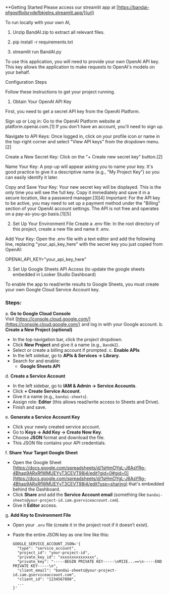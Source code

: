 **Getting Started
Please access our streamlit app at [https://bandai-pfgqstfbdsrvdpfbkjelns.streamlit.app/](url)

To run locally with your own AI,
1. Unzip BandAI.zip to extract all relevant files.

2. pip install -r requirements.txt

3. streamlit run BandAI.py

To use this application, you will need to provide your own OpenAI API key. This key allows the application to make requests to OpenAI's models on your behalf.

Configuration Steps

Follow these instructions to get your project running.
1. Obtain Your OpenAI API Key

First, you need to get a secret API key from the OpenAI Platform.

Sign up or Log in: Go to the OpenAI Platform website at platform.openai.com.[1] If you don't have an account, you'll need to sign up.

Navigate to API Keys: Once logged in, click on your profile icon or name in the top-right corner and select "View API keys" from the dropdown menu.[2]

Create a New Secret Key: Click on the "+ Create new secret key" button.[2]

Name Your Key: A pop-up will appear asking you to name your key. It's good practice to give it a descriptive name (e.g., "My Project Key") so you can easily identify it later.

Copy and Save Your Key: Your new secret key will be displayed. This is the only time you will see the full key. Copy it immediately and save it in a secure location, like a password manager.[3][4]
Important: For the API key to be active, you may need to set up a payment method under the "Billing" section of your OpenAI account settings. The API is not free and operates on a pay-as-you-go basis.[1][5]

2. Set Up Your Environment File
Create a .env file: In the root directory of this project, create a new file and name it .env.

Add Your Key: Open the .env file with a text editor and add the following line, replacing "your_api_key_here" with the secret key you just copied from OpenAI:

OPENAI_API_KEY="your_api_key_here"

3. Set Up Google Sheets API Access (to update the google sheets embedded in Looker Studio Dashboard)

To enable the app to read/write results to Google Sheets, you must create your own Google Cloud Service Account key.

### Steps:
a. **Go to Google Cloud Console**  
   Visit [https://console.cloud.google.com/](https://console.cloud.google.com/) and log in with your Google account.
b. **Create a New Project (optional)**  
   - In the top navigation bar, click the project dropdown.  
   - Click **New Project** and give it a name (e.g., `BandAI`).  
   - Select or create a billing account if prompted.
c. **Enable APIs**  
   - In the left sidebar, go to **APIs & Services → Library**.  
   - Search for and enable:  
     - **Google Sheets API**  

d. **Create a Service Account**  
   - In the left sidebar, go to **IAM & Admin → Service Accounts**.  
   - Click **+ Create Service Account**.  
   - Give it a name (e.g., `bandai-sheets`).  
   - Assign role: **Editor** (this allows read/write access to Sheets and Drive).  
   - Finish and save.

e. **Generate a Service Account Key**  
   - Click your newly created service account.  
   - Go to **Keys → Add Key → Create New Key**.  
   - Choose **JSON** format and download the file.  
   - This JSON file contains your API credentials.

f. **Share Your Target Google Sheet**  
   - Open the Google Sheet [https://docs.google.com/spreadsheets/d/1sHmOYgL-J6AsYRg-4Bhap9ARxRfWMUEYyT3CEVT98i4/edit?gid=0#gid=0](https://docs.google.com/spreadsheets/d/1sHmOYgL-J6AsYRg-4Bhap9ARxRfWMUEYyT3CEVT98i4/edit?usp=sharing) that's embedded behind the Dashboard.  
   - Click **Share** and add the **Service Account email** (something like `bandai-sheets@your-project-id.iam.gserviceaccount.com`).  
   - Give it **Editor** access.

g. **Add Key to Environment File**  
   - Open your `.env` file (create it in the project root if it doesn’t exist).  
   - Paste the entire JSON key as one line like this:

     ```
     GOOGLE_SERVICE_ACCOUNT_JSON='{
       "type": "service_account",
       "project_id": "your-project-id",
       "private_key_id": "xxxxxxxxxxxxxxx",
       "private_key": "-----BEGIN PRIVATE KEY-----\nMIIE...==\n-----END PRIVATE KEY-----\n",
       "client_email": "bandai-sheets@your-project-id.iam.gserviceaccount.com",
       "client_id": "1234567890",
       ...
     }'
     ```
